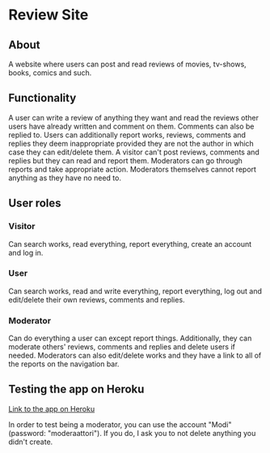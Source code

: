 # Review Site

## About
A website where users can post and read reviews of movies, tv-shows, books, comics and such.

## Functionality
A user can write a review of anything they want and read the reviews other users have already written and comment on them. Comments can also be replied to. Users can additionally report works, reviews, comments and replies they deem inappropriate provided they are not the author in which case they can edit/delete them. A visitor can't post reviews, comments and replies but they can read and report them. Moderators can go through reports and take appropriate action. Moderators themselves cannot report anything as they have no need to.

## User roles
### Visitor
Can search works, read everything, report everything, create an account and log in.
### User
Can search works, read and write everything, report everything, log out and edit/delete their own reviews, comments and replies.
### Moderator
Can do everything a user can except report things. Additionally, they can moderate others' reviews, comments and replies and delete users if needed. Moderators can also edit/delete works and they have a link to all of the reports on the navigation bar.

## Testing the app on Heroku
[Link to the app on Heroku](https://tietokantasovellus-review-site.herokuapp.com/)

In order to test being a moderator, you can use the account "Modi" (password: "moderaattori"). If you do, I ask you to not delete anything you didn't create.
